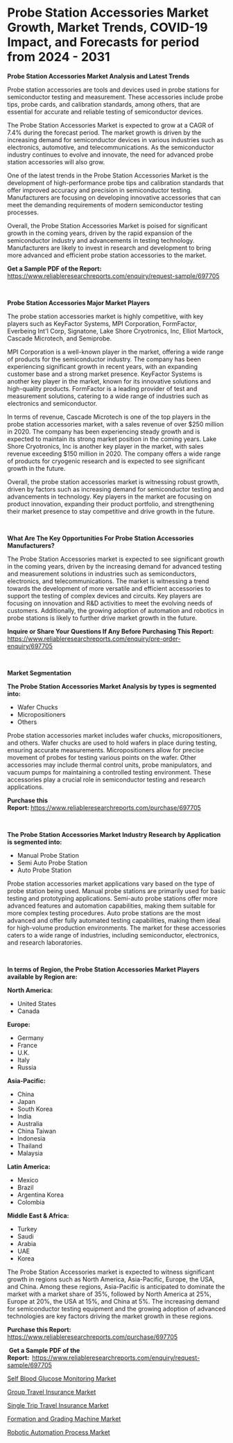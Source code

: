 <p><h1>Probe Station Accessories Market Growth, Market Trends, COVID-19 Impact, and Forecasts for period from 2024 - 2031</h1></p><p><strong>Probe Station Accessories Market Analysis and Latest Trends</strong></p>
<p><p>Probe station accessories are tools and devices used in probe stations for semiconductor testing and measurement. These accessories include probe tips, probe cards, and calibration standards, among others, that are essential for accurate and reliable testing of semiconductor devices.</p><p>The Probe Station Accessories Market is expected to grow at a CAGR of 7.4% during the forecast period. The market growth is driven by the increasing demand for semiconductor devices in various industries such as electronics, automotive, and telecommunications. As the semiconductor industry continues to evolve and innovate, the need for advanced probe station accessories will also grow.</p><p>One of the latest trends in the Probe Station Accessories Market is the development of high-performance probe tips and calibration standards that offer improved accuracy and precision in semiconductor testing. Manufacturers are focusing on developing innovative accessories that can meet the demanding requirements of modern semiconductor testing processes.</p><p>Overall, the Probe Station Accessories Market is poised for significant growth in the coming years, driven by the rapid expansion of the semiconductor industry and advancements in testing technology. Manufacturers are likely to invest in research and development to bring more advanced and efficient probe station accessories to the market.</p></p>
<p><strong>Get a Sample PDF of the Report:&nbsp;</strong> <a href="https://www.reliableresearchreports.com/enquiry/request-sample/697705">https://www.reliableresearchreports.com/enquiry/request-sample/697705</a></p>
<p>&nbsp;</p>
<p><strong>Probe Station Accessories Major Market Players</strong></p>
<p><p>The probe station accessories market is highly competitive, with key players such as KeyFactor Systems, MPI Corporation, FormFactor, Everbeing Int'l Corp, Signatone, Lake Shore Cryotronics, Inc, Elliot Martock, Cascade Microtech, and Semiprobe. </p><p>MPI Corporation is a well-known player in the market, offering a wide range of products for the semiconductor industry. The company has been experiencing significant growth in recent years, with an expanding customer base and a strong market presence. KeyFactor Systems is another key player in the market, known for its innovative solutions and high-quality products. FormFactor is a leading provider of test and measurement solutions, catering to a wide range of industries such as electronics and semiconductor.</p><p>In terms of revenue, Cascade Microtech is one of the top players in the probe station accessories market, with a sales revenue of over $250 million in 2020. The company has been experiencing steady growth and is expected to maintain its strong market position in the coming years. Lake Shore Cryotronics, Inc is another key player in the market, with sales revenue exceeding $150 million in 2020. The company offers a wide range of products for cryogenic research and is expected to see significant growth in the future.</p><p>Overall, the probe station accessories market is witnessing robust growth, driven by factors such as increasing demand for semiconductor testing and advancements in technology. Key players in the market are focusing on product innovation, expanding their product portfolio, and strengthening their market presence to stay competitive and drive growth in the future.</p></p>
<p>&nbsp;</p>
<p><strong>What Are The Key Opportunities For Probe Station Accessories Manufacturers?</strong></p>
<p><p>The Probe Station Accessories market is expected to see significant growth in the coming years, driven by the increasing demand for advanced testing and measurement solutions in industries such as semiconductors, electronics, and telecommunications. The market is witnessing a trend towards the development of more versatile and efficient accessories to support the testing of complex devices and circuits. Key players are focusing on innovation and R&D activities to meet the evolving needs of customers. Additionally, the growing adoption of automation and robotics in probe stations is likely to further drive market growth in the future.</p></p>
<p><strong>Inquire or Share Your Questions If Any Before Purchasing This Report:</strong> <a href="https://www.reliableresearchreports.com/enquiry/pre-order-enquiry/697705">https://www.reliableresearchreports.com/enquiry/pre-order-enquiry/697705</a></p>
<p>&nbsp;</p>
<p><strong>Market Segmentation</strong></p>
<p><strong>The Probe Station Accessories Market Analysis by types is segmented into:</strong></p>
<p><ul><li>Wafer Chucks</li><li>Micropositioners</li><li>Others</li></ul></p>
<p><p>Probe station accessories market includes wafer chucks, micropositioners, and others. Wafer chucks are used to hold wafers in place during testing, ensuring accurate measurements. Micropositioners allow for precise movement of probes for testing various points on the wafer. Other accessories may include thermal control units, probe manipulators, and vacuum pumps for maintaining a controlled testing environment. These accessories play a crucial role in semiconductor testing and research applications.</p></p>
<p><strong>Purchase this Report:&nbsp;</strong><a href="https://www.reliableresearchreports.com/purchase/697705">https://www.reliableresearchreports.com/purchase/697705</a></p>
<p>&nbsp;</p>
<p><strong>The Probe Station Accessories Market Industry Research by Application is segmented into:</strong></p>
<p><ul><li>Manual Probe Station</li><li>Semi Auto Probe Station</li><li>Auto Probe Station</li></ul></p>
<p><p>Probe station accessories market applications vary based on the type of probe station being used. Manual probe stations are primarily used for basic testing and prototyping applications. Semi-auto probe stations offer more advanced features and automation capabilities, making them suitable for more complex testing procedures. Auto probe stations are the most advanced and offer fully automated testing capabilities, making them ideal for high-volume production environments. The market for these accessories caters to a wide range of industries, including semiconductor, electronics, and research laboratories.</p></p>
<p>&nbsp;</p>
<p><strong>In terms of Region, the Probe Station Accessories Market Players available by Region are:</strong></p>
<p>
    <p> <strong> North America: </strong>
        <ul>
            <li>United States</li>
            <li>Canada</li>
        </ul>
        </p> 
    <p> <strong> Europe: </strong>
        <ul>
            <li>Germany</li>
            <li>France</li>
            <li>U.K.</li>
            <li>Italy</li>
            <li>Russia</li>
        </ul>
        </p> 
    <p> <strong> Asia-Pacific: </strong>
        <ul>
            <li>China</li>
            <li>Japan</li>
            <li>South Korea</li>
            <li>India</li>
            <li>Australia</li>
            <li>China Taiwan</li>
            <li>Indonesia</li>
            <li>Thailand</li>
            <li>Malaysia</li>
        </ul>
        </p> 
    <p> <strong> Latin America: </strong>
        <ul>
            <li>Mexico</li>
            <li>Brazil</li>
            <li>Argentina Korea</li>
            <li>Colombia</li>
        </ul>
        </p> 
    <p> <strong> Middle East & Africa: </strong>
        <ul>
            <li>Turkey</li>
            <li>Saudi</li>
            <li>Arabia</li>
            <li>UAE</li>
            <li>Korea</li>
        </ul>
    </p>
    </p>
<p><p>The Probe Station Accessories market is expected to witness significant growth in regions such as North America, Asia-Pacific, Europe, the USA, and China. Among these regions, Asia-Pacific is anticipated to dominate the market with a market share of 35%, followed by North America at 25%, Europe at 20%, the USA at 15%, and China at 5%. The increasing demand for semiconductor testing equipment and the growing adoption of advanced technologies are key factors driving the market growth in these regions.</p></p>
<p><strong>Purchase this Report: </strong><a href="https://www.reliableresearchreports.com/purchase/697705">https://www.reliableresearchreports.com/purchase/697705</a></p>
<p>&nbsp;<strong>Get a Sample PDF of the Report:&nbsp;&nbsp;</strong><a href="https://www.reliableresearchreports.com/enquiry/request-sample/697705">https://www.reliableresearchreports.com/enquiry/request-sample/697705</a></p>
<p><strong></strong></p>
<p><p><a href="https://medium.com/@royalmiller09/self-blood-glucose-monitoring-market-comprehensive-assessment-by-type-application-and-geography-6eb02412221a">Self Blood Glucose Monitoring Market</a></p><p><a href="https://medium.com/@donaldortega4f/group-travel-insurance-market-analysis-and-sze-forecasted-for-period-from-2024-to-2031-92acbf7daca1">Group Travel Insurance Market</a></p><p><a href="https://medium.com/@donaldortega4f/single-trip-travel-insurance-market-size-and-market-trends-complete-industry-overview-2024-to-e8b9efe08982">Single Trip Travel Insurance Market</a></p><p><a href="https://github.com/lababdou/Market-Research-Report-List-2/blob/main/formation-and-grading-machine-market.md">Formation and Grading Machine Market</a></p><p><a href="https://medium.com/@royalmiller09/robotic-automation-process-market-furnishes-information-on-market-share-market-trends-and-market-dcdd08b83c36">Robotic Automation Process Market</a></p></p>